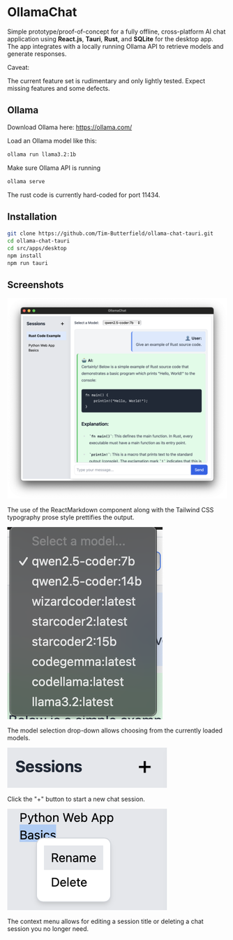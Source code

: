 
# OllamaChat

Simple prototype/proof-of-concept for a fully offline, cross-platform AI chat application using **React.js**, **Tauri**, **Rust**, and **SQLite** for the desktop app.  
The app integrates with a locally running Ollama API to retrieve models and generate responses.

Caveat:

The current feature set is rudimentary and only lightly tested.  Expect missing features and some defects.

## Ollama

Download Ollama here: https://ollama.com/

Load an Ollama model like this:

```bash
ollama run llama3.2:1b
```

Make sure Ollama API is running

```bash
ollama serve
```

The rust code is currently hard-coded for port 11434.

## Installation

```bash
git clone https://github.com/Tim-Butterfield/ollama-chat-tauri.git
cd ollama-chat-tauri
cd src/apps/desktop
npm install
npm run tauri
```

## Screenshots

![GUI example](assets/gui_example.png)

The use of the ReactMarkdown component along with the Tailwind CSS typography prose style prettifies the output.

![Model selection](assets/models_selection.png)

The model selection drop-down allows choosing from the currently loaded models.

![New session](assets/new_session.png)

Click the "+" button to start a new chat session.

![Context menu](assets/context_menu.png)

The context menu allows for editing a session title or deleting a chat session you no longer need.
